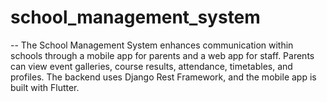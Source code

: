 # school_management_system
--
The School Management System enhances communication within schools through a mobile app for parents and a web app for staff. Parents can view event galleries, course results, attendance, timetables, and profiles. The backend uses Django Rest Framework, and the mobile app is built with Flutter.
